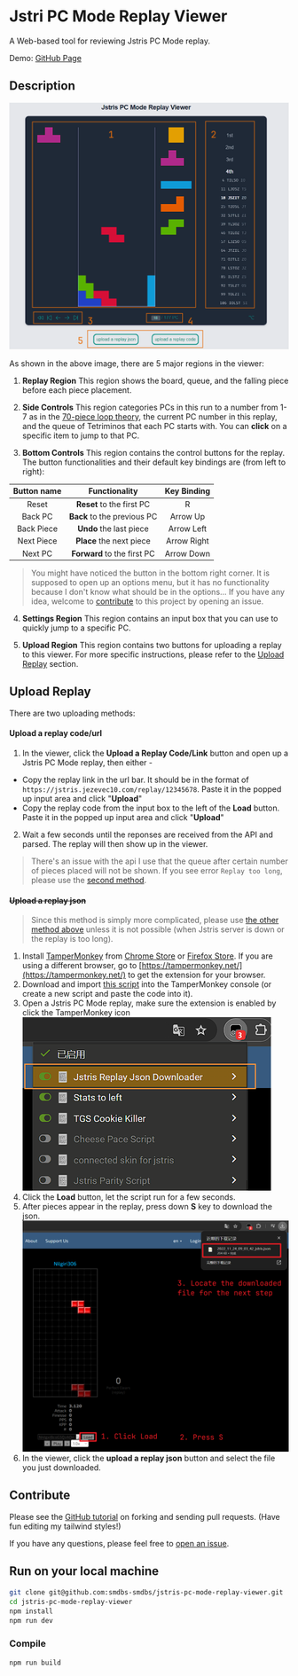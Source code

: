 # Jstri PC Mode Replay Viewer

A Web-based tool for reviewing Jstris PC Mode replay.

Demo: [GitHub Page](https://smdbs-smdbs.github.io/jstris-pc-mode-replay-viewer/)

## Description

![Example picture](./md_assets/example.png)

As shown in the above image, there are 5 major regions in the viewer:

1. **Replay Region** This region shows the board, queue, and the falling piece before each piece placement.

2. **Side Controls** This region categories PCs in this run to a number from 1-7 as in the [70-piece loop theory](https://docs.google.com/document/d/1udtq235q2SdoFYwMZNu-GRYR-4dCYMkp0E8_Hw1XTyg), the current PC number in this replay, and the queue of Tetriminos that each PC starts with. You can **click** on a specific item to jump to that PC.

3. **Bottom Controls** This region contains the control buttons for the replay. The button functionalities and their default key bindings are (from left to right):

| Button name |        Functionality        | Key Binding |
| :---------: | :-------------------------: | :---------: |
|    Reset    |  **Reset** to the first PC  |      R      |
|   Back PC   | **Back** to the previous PC |  Arrow Up   |
| Back Piece  |   **Undo** the last piece   | Arrow Left  |
| Next Piece  |  **Place** the next piece   | Arrow Right |
|   Next PC   | **Forward** to the first PC | Arrow Down  |

> You might have noticed the button in the bottom right corner. It is supposed to open up an options menu, but it has no functionality because I don't know what should be in the options... If you have any idea, welcome to [contribute](#contribute) to this project by opening an issue.

4. **Settings Region** This region contains an input box that you can use to quickly jump to a specific PC.

5. **Upload Region** This region contains two buttons for uploading a replay to this viewer. For more specific instructions, please refer to the [Upload Replay](#upload-replay) section.

## Upload Replay

There are two uploading methods:

#### Upload a replay code/url

1. In the viewer, click the **Upload a Replay Code/Link** button and open up a Jstris PC Mode replay, then either -

- Copy the replay link in the url bar. It should be in the format of `https://jstris.jezevec10.com/replay/12345678`. Paste it in the popped up input area and click "**Upload**"
- Copy the replay code from the input box to the left of the **Load** button. Paste it in the popped up input area and click "**Upload**"

2. Wait a few seconds until the reponses are received from the API and parsed. The replay will then show up in the viewer.

> There's an issue with the api I use that the queue after certain number of pieces placed will not be shown. If you see error `Replay too long`, please use the [second method](#upload-a-replay-json).

#### ~~Upload a replay json~~

> Since this method is simply more complicated, please use [the other method above](#upload-a-replay-codeurl) unless it is not possible (when Jstris server is down or the replay is too long).

1. Install [TamperMonkey](https://www.tampermonkey.net/index.php) from [Chrome Store](https://chrome.google.com/webstore/detail/tampermonkey/gppongmhjkpfnbhagpmjfkannfbllamg) or [Firefox Store](https://addons.mozilla.org/en-US/firefox/addon/tampermonkey/). If you are using a different browser, go to [https://tampermonkey.net/](https://tampermonkey.net/) to get the extension for your browser.
2. Download and import [this script](./md_assets/PCReplayDownloader.js) into the TamperMonkey console (or create a new script and paste the code into it).
3. Open a Jstris PC Mode replay, make sure the extension is enabled by click the TamperMonkey icon
   ![Script instruction1](./md_assets/script1.png)
4. Click the **Load** button, let the script run for a few seconds.
5. After pieces appear in the replay, press down **S** key to download the json.
   ![Script instruction2](./md_assets/script2.png)
6. In the viewer, click the **upload a replay json** button and select the file you just downloaded.

## Contribute

Please see the [GitHub tutorial](https://docs.github.com/en/get-started/exploring-projects-on-github/contributing-to-a-project) on forking and sending pull requests. (Have fun editing my tailwind styles!)

If you have any questions, please feel free to [open an issue](https://github.com/smdbs-smdbs/jstris-pc-mode-replay-viewer/issues).

## Run on your local machine

```sh
git clone git@github.com:smdbs-smdbs/jstris-pc-mode-replay-viewer.git
cd jstris-pc-mode-replay-viewer
npm install
npm run dev
```

### Compile

```sh
npm run build
```
